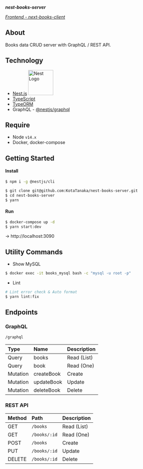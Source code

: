***nest-books-server***

*[Frontend -  next-books-client](https://github.com/KotaTanaka/next-books-client)*

## About

Books data CRUD server with GraphQL / REST API.

## Technology

* [Nest.js](https://github.com/nestjs/nest) <img src="https://nestjs.com/img/logo_text.svg" width="80" alt="Nest Logo" />
* [TypeScript](https://github.com/microsoft/TypeScript)
* [TypeORM](https://github.com/typeorm/typeorm)
* GraphQL - [@nestjs/graphql](https://docs.nestjs.com/graphql/quick-start)

## Require

* Node `v14.x`
* Docker, docker-compose

## Getting Started

#### Install

```bash
$ npm i -g @nestjs/cli
```

```bash
$ git clone git@github.com:KotaTanaka/nest-books-server.git
$ cd nest-books-server
$ yarn
```

#### Run

```bash
$ docker-compose up -d
$ yarn start:dev
```

→ http://localhost:3090

## Utility Commands

* Show MySQL

```bash
$ docker exec -it books_mysql bash -c "mysql -u root -p"
```

* Lint


```bash
# Lint error check & Auto format
$ yarn lint:fix
```

## Endpoints

### GraphQL

`/graphql`

| Type | Name | Description |
|:---|:---|:---|
| Query | books | Read (List) |
| Query | book | Read (One) |
| Mutation | createBook | Create |
| Mutation | updateBook | Update |
| Mutation | deleteBook | Delete |

### REST API

| Method | Path | Description |
|:---|:---|:---|
| GET | `/books` | Read (List) |
| GET | `/books/:id` | Read (One) |
| POST | `/books` | Create |
| PUT | `/books/:id` | Update |
| DELETE | `/books/:id` | Delete |
